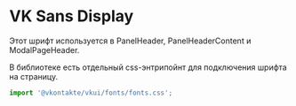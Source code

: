 # VK Sans Display

Этот шрифт используется в PanelHeader, PanelHeaderContent и ModalPageHeader.

В библиотеке есть отдельный css-энтрипойнт для подключения шрифта на страницу.

```js
import '@vkontakte/vkui/fonts/fonts.css';
```
